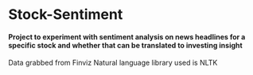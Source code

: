 # Stock-Sentiment

#### Project to experiment with sentiment analysis on news headlines for a specific stock and whether that can be translated to investing insight
Data grabbed from Finviz
Natural language library used is NLTK
